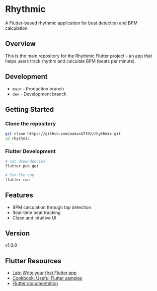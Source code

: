# Rhythmic

A Flutter-based rhythmic application for beat detection and BPM calculation.

## Overview

This is the main repository for the Rhythmic Flutter project - an app that helps users track rhythm and calculate BPM (beats per minute).

## Development

- `main` - Production branch
- `dev` - Development branch

## Getting Started

### Clone the repository
```bash
git clone https://github.com/aakash7192/rhythmic.git
cd rhythmic
```

### Flutter Development
```bash
# Get dependencies
flutter pub get

# Run the app
flutter run
```

## Features
- BPM calculation through tap detection
- Real-time beat tracking
- Clean and intuitive UI

## Version
v1.0.0

## Flutter Resources
- [Lab: Write your first Flutter app](https://docs.flutter.dev/get-started/codelab)
- [Cookbook: Useful Flutter samples](https://docs.flutter.dev/cookbook)
- [Flutter documentation](https://docs.flutter.dev/)
